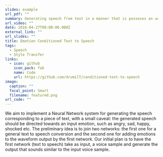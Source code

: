 ```yaml
---
slides: example
url_pdf: ""
summary: Generating speech from text in a manner that is posseses an underlying emotion
url_video: ""
date: 2016-04-27T00:00:00.000Z
external_link: ""
url_slides: ""
title: Emotion Conditioned Text to Speech
tags:
  - Speech
  - Style Transfer
links:
  - icon: github
    icon_pack: fab
    name: Code
    url: https://github.com/drumilT/conditioned-text-to-speech
image:
  caption: ""
  focal_point: Smart
  filename: featured.png
url_code: ""
---
```

We aim to implement a Neural Network system for generating the speech corresponding to a piece of text, with a small caveat: the generated speech should be directed towards an input emotion, such as angry, sad, happy, shocked etc. The preliminary idea is to join two networks: the first one for a general text to speech conversion and the second one for adding emotions to the waveform output by the first network. Our initial plan is to have the first network (text to speech) take as input, a voice sample and generate the output that sounds similar to the input voice sample.